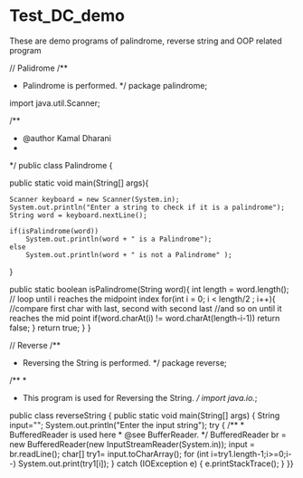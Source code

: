 # Test_DC_demo
These are demo programs of palindrome, reverse string and OOP related program

// Palidrome
/**
 * Palindrome is performed.
 */
package palindrome;

import java.util.Scanner;

/**
 * @author Kamal Dharani
 * 
 */
public class Palindrome {

public static void main(String[] args){

    Scanner keyboard = new Scanner(System.in);
    System.out.println("Enter a string to check if it is a palindrome");
    String word = keyboard.nextLine();

    if(isPalindrome(word))
        System.out.println(word + " is a Palindrome");
    else
        System.out.println(word + " is not a Palindrome" );


}


public static boolean isPalindrome(String word){
    int length = word.length();
    // loop until i reaches the midpoint index
    for(int i = 0; i < length/2 ; i++){
        //compare first char with last, second with second last
        //and so on until it reaches the mid point
        if(word.charAt(i) != word.charAt(length-i-1))
            return false;
    }
    return true;
}
}

// Reverse
/**
 * Reversing the String is performed.
 */
package reverse;

/**
 *
 * This program is used for Reversing the String.
 */
import java.io.*;

public class reverseString {
    public static void main(String[] args) {
        String input="";
        System.out.println("Enter the input string");
        try
        {
            /**
             * BufferedReader is used here
             * @see BufferReader.
             */
            BufferedReader br = new BufferedReader(new InputStreamReader(System.in));
            input = br.readLine();
            char[] try1= input.toCharArray();
            for (int i=try1.length-1;i>=0;i--)
            System.out.print(try1[i]);
        }
        catch (IOException e) {
            e.printStackTrace();
        }
}}
